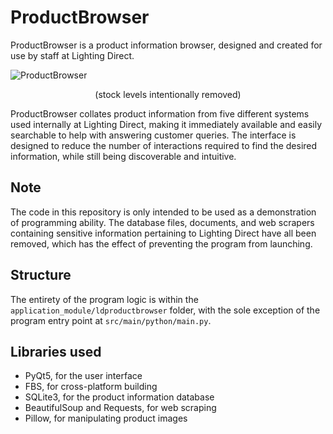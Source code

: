 # ProductBrowser

ProductBrowser is a product information browser, designed and created for use by staff at Lighting Direct. 

![ProductBrowser](https://i.imgur.com/tCjqzAm.gif)
<p align="center">(stock levels intentionally removed)</p>

ProductBrowser collates product information from five different systems used internally at Lighting Direct, making it immediately available and easily searchable to help with answering customer queries. The interface is designed to reduce the number of interactions required to find the desired information, while still being discoverable and intuitive.

## Note

The code in this repository is only intended to be used as a demonstration of programming ability. The database files, documents, and web scrapers containing sensitive information pertaining to Lighting Direct have all been removed, which has the effect of preventing the program from launching.

## Structure

The entirety of the program logic is within the `application_module/ldproductbrowser` folder, with the sole exception of the program entry point at `src/main/python/main.py`. 

## Libraries used

- PyQt5, for the user interface
- FBS, for cross-platform building
- SQLite3, for the product information database
- BeautifulSoup and Requests, for web scraping
- Pillow, for manipulating product images 